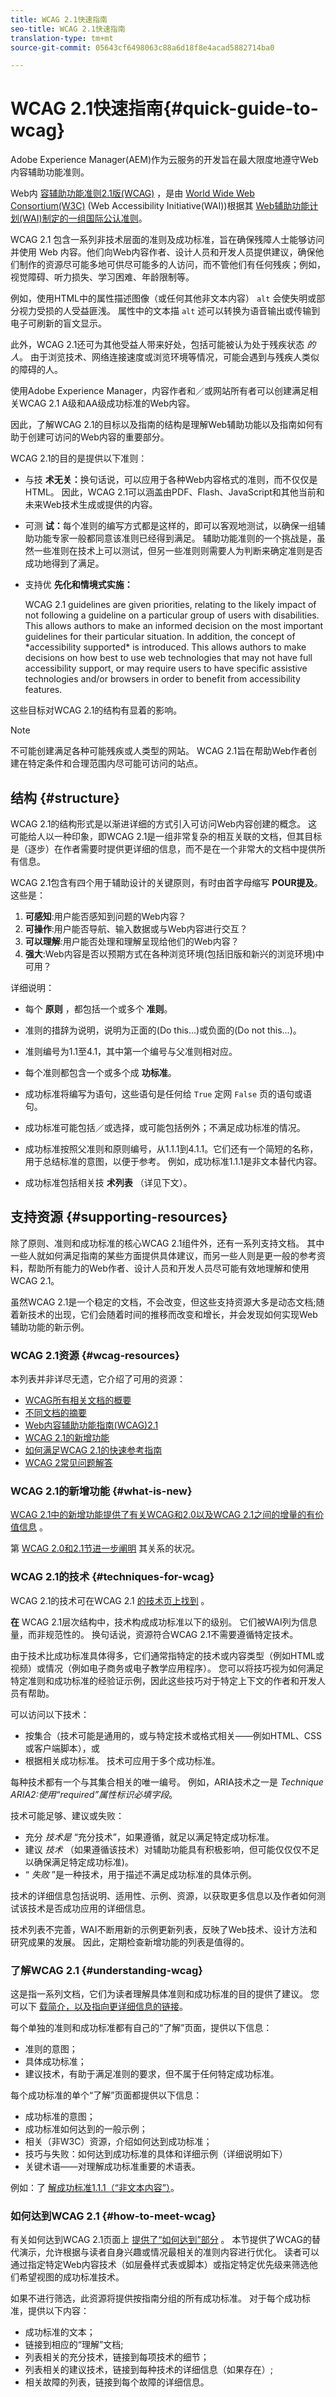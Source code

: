 ```yaml
---
title: WCAG 2.1快速指南
seo-title: WCAG 2.1快速指南
translation-type: tm+mt
source-git-commit: 05643cf6498063c88a6d18f8e4acad5882714ba0

---
```



# WCAG 2.1快速指南{#quick-guide-to-wcag}

Adobe Experience Manager(AEM)作为云服务的开发旨在最大限度地遵守Web内容辅助功能准则。

Web内 [容辅助功能准则2.1版(WCAG)](https://www.w3.org/TR/WCAG/) ，是由 [World Wide Web Consortium(W3C)](https://www.w3.org/) (Web Accessibility Initiative(WAI))根据其 [Web辅助功能计划(WAI)制定的一组国际公认准则](https://www.w3.org/WAI/)。

WCAG 2.1 包含一系列非技术层面的准则及成功标准，旨在确保残障人士能够访问并使用 Web 内容。他们向Web内容作者、设计人员和开发人员提供建议，确保他们制作的资源尽可能多地可供尽可能多的人访问，而不管他们有任何残疾；例如，视觉障碍、听力损失、学习困难、年龄限制等。

例如，使用HTML中的属性描述图像（或任何其他非文本内容） `alt` 会使失明或部分视力受损的人受益匪浅。 属性中的文本描 `alt` 述可以转换为语音输出或传输到电子可刷新的盲文显示。

此外，WCAG 2.1还可为其他受益人带来好处，包括可能被认为处于残疾状态 *的人*。 由于浏览技术、网络连接速度或浏览环境等情况，可能会遇到与残疾人类似的障碍的人。

使用Adobe Experience Manager，内容作者和／或网站所有者可以创建满足相关WCAG 2.1 A级和AA级成功标准的Web内容。

因此，了解WCAG 2.1的目标以及指南的结构是理解Web辅助功能以及指南如何有助于创建可访问的Web内容的重要部分。

WCAG 2.1的目的是提供以下准则：

* 与技 **术无关：**&#x200B;换句话说，可以应用于各种Web内容格式的准则，而不仅仅是HTML。 因此，WCAG 2.1可以涵盖由PDF、Flash、JavaScript和其他当前和未来Web技术生成或提供的内容。 <!-- This aims to address a recognized weakness of WCAG 1.0, in that it was focused on HTML at the expense of other web content formats. -->

* 可测 **试：**&#x200B;每个准则的编写方式都是这样的，即可以客观地测试，以确保一组辅助功能专家一般都同意该准则已经得到满足。 辅助功能准则的一个挑战是，虽然一些准则在技术上可以测试，但另一些准则则需要人为判断来确定准则是否成功地得到了满足。 <!-- WCAG 2.1 has been written with the aim of reducing the subjectivity that was present in some of the WCAG 1.0 guidelines and checkpoints. -->

* 支持优 **先化和情境式实施：**
   <!-- As with WCAG 1.0, --> WCAG 2.1 guidelines are given priorities, relating to the likely impact of not following a guideline on a particular group of users with disabilities. This allows authors to make an informed decision on the most important guidelines for their particular situation. In addition, the concept of *accessibility supported* is introduced. This allows authors to make decisions on how best to use web technologies that may not have full accessibility support, or may require users to have specific assistive technologies and/or browsers in order to benefit from accessibility features.

这些目标对WCAG 2.1的结构有显着的影响。

>[!NOTE]
>
>不可能创建满足各种可能残疾或人类型的网站。 WCAG 2.1旨在帮助Web作者创建在特定条件和合理范围内尽可能可访问的站点。

<!--
>[!NOTE]
>
>If you are familiar with WCAG 1.0, you will notice some changes in WCAG 2.1. These relate to scope, organization and aim.
-->

## 结构 {#structure}

WCAG 2.1的结构形式是以渐进详细的方式引入可访问Web内容创建的概念。 这可能给人以一种印象，即WCAG 2.1是一组非常复杂的相互关联的文档，但其目标是（逐步）在作者需要时提供更详细的信息，而不是在一个非常大的文档中提供所有信息。

WCAG 2.1包含有四个用于辅助设计的关键原则，有时由首字母缩写 **POUR提及**。 这些是：

1. **可感知**:用户能否感知到问题的Web内容？
1. **可操作**:用户能否导航、输入数据或与Web内容进行交互？
1. **可以理解**:用户能否处理和理解呈现给他们的Web内容？
1. **强大**:Web内容是否以预期方式在各种浏览环境(包括旧版和新兴的浏览环境)中可用？

详细说明：
* 每个 **原则** ，都包括一个或多个 **准则**。

* 准则的措辞为说明，说明为正面的(Do this...)或负面的(Do not this...)。
* 准则编号为1.1至4.1，其中第一个编号与父准则相对应。
* 每个准则都包含一个或多个成 **功标准**。
* 成功标准将编写为语句，这些语句是任何给 `True` 定网 `False` 页的语句或语句。
* 成功标准可能包括／或选择，或可能包括例外；不满足成功标准的情况。
* 成功标准按照父准则和原则编号，从1.1.1到4.1.1。它们还有一个简短的名称，用于总结标准的意图，以便于参考。 例如，成功标准1.1.1是非文本替代内容。
* 成功标准包括相关技 **术列表** （详见下文）。

## 支持资源 {#supporting-resources}

除了原则、准则和成功标准的核心WCAG 2.1组件外，还有一系列支持文档。 其中一些人就如何满足指南的某些方面提供具体建议，而另一些人则是更一般的参考资料，帮助所有能力的Web作者、设计人员和开发人员尽可能有效地理解和使用WCAG 2.1。

虽然WCAG 2.1是一个稳定的文档，不会改变，但这些支持资源大多是动态文档;随着新技术的出现，它们会随着时间的推移而改变和增长，并会发现如何实现Web辅助功能的新示例。

### WCAG 2.1资源 {#wcag-resources}

本列表并非详尽无遗，它介绍了可用的资源：
* [WCAG所有相关文档的概要](https://www.w3.org/WAI/standards-guidelines/wcag/)
* [不同文档的摘要](https://www.w3.org/WAI/standards-guidelines/wcag/docs/)
* [Web内容辅助功能指南(WCAG)2.1](https://www.w3.org/TR/WCAG21/)
* [WCAG 2.1的新增功能](https://www.w3.org/WAI/standards-guidelines/wcag/new-in-21/)
* [如何满足WCAG 2.1的快速参考指南](https://www.w3.org/WAI/WCAG21/quickref/)
* [WCAG 2常见问题解答](https://www.w3.org/WAI/standards-guidelines/wcag/faq/)


### WCAG 2.1的新增功能 {#what-is-new}

[WCAG 2.1中的新增功能提供了有关WCAG和2.0以及WCAG 2.1之间的增量的有价值信息](https://www.w3.org/WAI/standards-guidelines/wcag/new-in-21/) 。

第 [WCAG 2.0和2.1节进一步阐明](https://www.w3.org/WAI/standards-guidelines/wcag/#versions) 其关系的状况。

### WCAG 2.1的技术 {#techniques-for-wcag}

WCAG 2.1的技术可在WCAG 2.1 [的技术页上找到](https://www.w3.org/WAI/WCAG21/Techniques/) 。

**在** WCAG 2.1层次结构中，技术构成成功标准以下的级别。 它们被WAI列为信息量，而非规范性的。 换句话说，资源符合WCAG 2.1不需要遵循特定技术。

由于技术比成功标准具体得多，它们通常指特定的技术或内容类型（例如HTML或视频）或情况（例如电子商务或电子教学应用程序）。 您可以将技巧视为如何满足特定准则和成功标准的经验证示例，因此这些技巧对于特定上下文的作者和开发人员有帮助。

可以访问以下技术：

* 按集合（技术可能是通用的，或与特定技术或格式相关——例如HTML、CSS或客户端脚本），或
* 根据相关成功标准。 技术可应用于多个成功标准。

每种技术都有一个与其集合相关的唯一编号。 例如，ARIA技术之一是 *Technique ARIA2:使用“required”属性标识必填字段*。

技术可能足够、建议或失败：

* 充分 *技术是* “充分技术”，如果遵循，就足以满足特定成功标准。
* 建议 *技术* （如果遵循该技术）对辅助功能具有积极影响，但可能仅仅仅不足以确保满足特定成功标准)。
* “ *失败* ”是一种技术，用于描述不满足成功标准的具体示例。

技术的详细信息包括说明、适用性、示例、资源，以获取更多信息以及作者如何测试该技术是否成功应用的详细信息。

技术列表不完善，WAI不断用新的示例更新列表，反映了Web技术、设计方法和研究成果的发展。 因此，定期检查新增功能的列表是值得的。

### 了解WCAG 2.1 {#understanding-wcag}

这是指一系列文档，它们为读者理解具体准则和成功标准的目的提供了建议。 您可以下 [载简介，以及指向更详细信息的链接](https://www.w3.org/WAI/WCAG21/Understanding/)。

每个单独的准则和成功标准都有自己的“了解”页面，提供以下信息：

* 准则的意图；
* 具体成功标准；
* 建议技术，有助于满足准则的要求，但不属于任何特定成功标准。

每个成功标准的单个“了解”页面都提供以下信息：

* 成功标准的意图；
* 成功标准如何达到的一般示例；
* 相关（非W3C）资源，介绍如何达到成功标准；
* 技巧与失败：如何达到成功标准的具体和详细示例（详细说明如下）
* 关键术语——对理解成功标准重要的术语表。

例如：了 [解成功标准1.1.1（“非文本内容”）](https://www.w3.org/WAI/WCAG21/Understanding/non-text-content)。

### 如何达到WCAG 2.1 {#how-to-meet-wcag}

有关如何达到WCAG 2.1页面上 [提供了“如何达到”部分](https://www.w3.org/WAI/WCAG21/quickref/) 。 本节提供了WCAG的替代演示，允许根据与读者自身兴趣或情况最相关的准则内容进行优化。 读者可以通过指定特定Web内容技术（如层叠样式表或脚本）或指定特定优先级来筛选他们希望视图的成功标准技术。

如果不进行筛选，此资源将提供按指南分组的所有成功标准。 对于每个成功标准，提供以下内容：

* 成功标准的文本；
* 链接到相应的“理解”文档;
* 列表相关的充分技术，链接到每项技术的细节；
* 列表相关的建议技术，链接到每种技术的详细信息（如果存在）;
* 相关故障的列表，链接到每个故障的详细信息。
